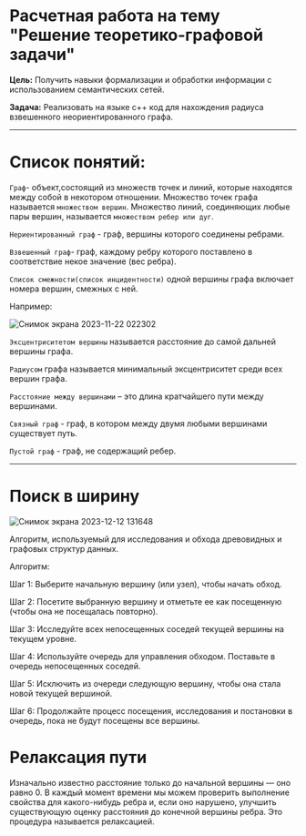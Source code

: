 # Расчетная работа на тему "Решение теоретико-графовой задачи"
**Цель:** Получить навыки формализации и обработки информации с использованием семантических сетей.

**Задача:** Реализовать на языке c++ код для нахождения радиуса взвешенного неориентированного графа.

----

# Список понятий:
`Граф`- объект,состоящий из множеств точек и линий, которые находятся между собой в некотором отношении. Множество точек графа называется `множеством вершин`. Множество линий, соединяющих любые пары вершин, называется `множеством ребер или дуг`.

`Нериентированный граф` - граф, вершины которого соединены ребрами.

`Взвешенный граф`- граф, каждому ребру которого поставлено в соответствие некое значение (вес ребра).

`Список смежности(список инцидентности)` одной вершины графа включает номера вершин, смежных с ней.

Например:

![Снимок экрана 2023-11-22 022302](https://github.com/iis-32170x/RPIIS/assets/145226586/07570789-eb31-4ac6-bdcd-ca5cabd4b555)

`Эксцентриситетом вершины` называется расстояние до самой дальней вершины графа. 

`Радиусом` графа называется минимальный эксцентриситет среди всех вершин графа.

`Расстояние между вершинами` – это длина кратчайшего пути между вершинами.

`Связный граф` - граф, в котором между двумя любыми вершинами существует путь.

`Пустой граф` - граф, не содержащий ребер.

----

# Поиск в ширину 

![Снимок экрана 2023-12-12 131648](https://github.com/iis-32170x/RPIIS/assets/145226586/5b16ab31-8af9-48bf-a50d-6bace97b22d9)

Алгоритм, используемый для исследования и обхода древовидных и графовых структур данных. 

Алгоритм:

Шаг 1: Выберите начальную вершину (или узел), чтобы начать обход.

Шаг 2: Посетите выбранную вершину и отметьте ее как посещенную (чтобы она не посещалась повторно).

Шаг 3: Исследуйте всех непосещенных соседей текущей вершины на текущем уровне.

Шаг 4: Используйте очередь для управления обходом. Поставьте в очередь непосещенных соседей.

Шаг 5: Исключить из очереди следующую вершину, чтобы она стала новой текущей вершиной.

Шаг 6: Продолжайте процесс посещения, исследования и постановки в очередь, пока не будут посещены все вершины.

# Релаксация пути 

Изначально известно расстояние только до начальной вершины — оно равно 0. В каждый момент времени мы можем проверить выполнение свойства для какого-нибудь ребра и, если оно нарушено, улучшить существующую оценку расстояния до конечной вершины ребра. Это процедура называется релаксацией.

